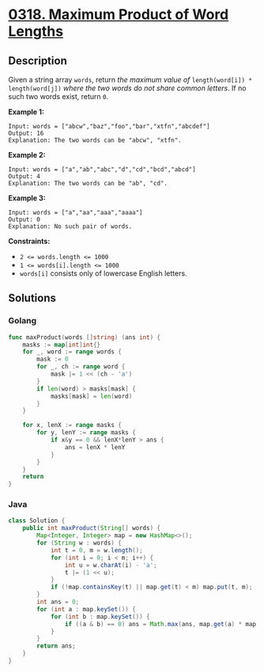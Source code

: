 # [0318. Maximum Product of Word Lengths](https://leetcode-cn.com/problems/maximum-product-of-word-lengths/)



## Description

Given a string array `words`, return *the maximum value of* `length(word[i]) * length(word[j])` *where the two words do not share common letters*. If no such two words exist, return `0`.

 

**Example 1:**

```
Input: words = ["abcw","baz","foo","bar","xtfn","abcdef"]
Output: 16
Explanation: The two words can be "abcw", "xtfn".
```

**Example 2:**

```
Input: words = ["a","ab","abc","d","cd","bcd","abcd"]
Output: 4
Explanation: The two words can be "ab", "cd".
```

**Example 3:**

```
Input: words = ["a","aa","aaa","aaaa"]
Output: 0
Explanation: No such pair of words.
```

 

**Constraints:**

- `2 <= words.length <= 1000`
- `1 <= words[i].length <= 1000`
- `words[i]` consists only of lowercase English letters.



## Solutions

### Golang

```go
func maxProduct(words []string) (ans int) {
    masks := map[int]int{}
    for _, word := range words {
        mask := 0
        for _, ch := range word {
            mask |= 1 << (ch - 'a')
        }
        if len(word) > masks[mask] {
            masks[mask] = len(word)
        }
    }

    for x, lenX := range masks {
        for y, lenY := range masks {
            if x&y == 0 && lenX*lenY > ans {
                ans = lenX * lenY
            }
        }
    }
    return
}
```



### Java

```java
class Solution {
    public int maxProduct(String[] words) {
        Map<Integer, Integer> map = new HashMap<>();
        for (String w : words) {
            int t = 0, m = w.length();
            for (int i = 0; i < m; i++) {
                int u = w.charAt(i) - 'a';
                t |= (1 << u);
            }
            if (!map.containsKey(t) || map.get(t) < m) map.put(t, m);
        }
        int ans = 0;
        for (int a : map.keySet()) {
            for (int b : map.keySet()) {
                if ((a & b) == 0) ans = Math.max(ans, map.get(a) * map.get(b));
            }
        }
        return ans;
    }
}
```



